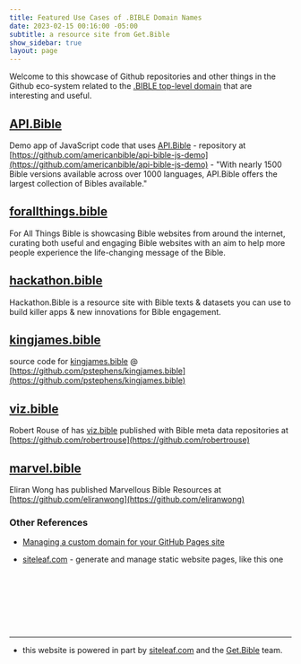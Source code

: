 ```yaml
---
title: Featured Use Cases of .BIBLE Domain Names
date: 2023-02-15 00:16:00 -05:00
subtitle: a resource site from Get.Bible
show_sidebar: true
layout: page
---
```



Welcome to this showcase of Github repositories and other things in the Github eco-system related to the [.BIBLE top-level domain](https://get.bible) that are interesting and useful.

## [API.Bible](https://scripture.api.bible/)

Demo app of JavaScript code that uses [API.Bible](https://scripture.api.bible/) - repository at [https://github.com/americanbible/api-bible-js-demo](https://github.com/americanbible/api-bible-js-demo) - "With nearly 1500 Bible versions available across over 1000 languages, API.Bible offers the largest collection of Bibles available."

## [forallthings.bible](https://forallthings.bible)

For All Things Bible is showcasing Bible websites from around the internet, curating both useful and engaging Bible websites with an aim to help more people experience the life-changing message of the Bible.

## [hackathon.bible](https://hackathon.bible)

Hackathon.Bible is a resource site with Bible texts & datasets you can use to build killer apps & new innovations for Bible engagement.

## [kingjames.bible](https://kingjames.bible)

source code for [kingjames.bible](https://kingjames.bible) @ [https://github.com/pstephens/kingjames.bible](https://github.com/pstephens/kingjames.bible)

## [viz.bible](https://viz.bible)

Robert Rouse of has [viz.bible](https://viz.bible) published with Bible meta data repositories at  [https://github.com/robertrouse](https://github.com/robertrouse)

## [marvel.bible](https://marvel.bible)

Eliran Wong has published Marvellous Bible Resources at [https://github.com/eliranwong](https://github.com/eliranwong)

### Other References

* [Managing a custom domain for your GitHub Pages site](https://docs.github.com/en/pages/configuring-a-custom-domain-for-your-github-pages-site/managing-a-custom-domain-for-your-github-pages-site)

* [siteleaf.com](https://www.siteleaf.com/) - generate and manage static website pages, like this one

<br>
<br>
<br>
<br>
<br>
<br>

---

* this website is powered in part by [siteleaf.com](https://manage.siteleaf.com/) and the [Get.Bible](https://get.bible) team.